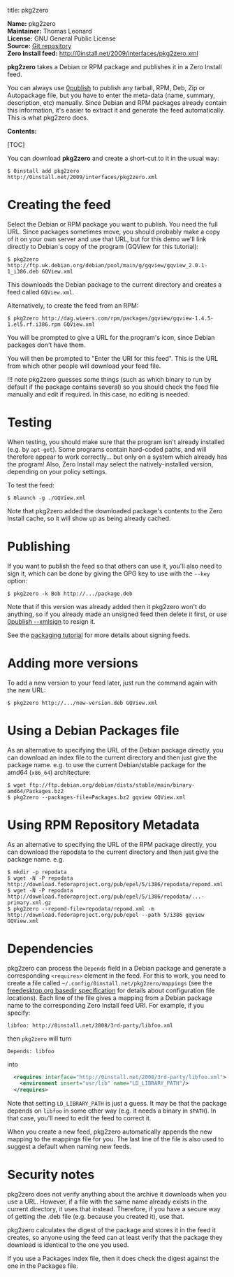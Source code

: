 title: pkg2zero

**Name:** pkg2zero  
**Maintainer:** Thomas Leonard  
**License:** GNU General Public License  
**Source:** [Git repository](http://repo.or.cz/w/deb2zero.git)  
**Zero Install feed:** <http://0install.net/2009/interfaces/pkg2zero.xml>

**pkg2zero** takes a Debian or RPM package and publishes it in a Zero Install feed.

You can always use [0publish](0publish.md) to publish any tarball, RPM, Deb, Zip or Autopackage file, but you have to enter the meta-data (name, summary, description, etc) manually. Since Debian and RPM packages already contain this information, it's easier to extract it and generate the feed automatically. This is what pkg2zero does.

**Contents:**

[TOC]

You can download **pkg2zero** and create a short-cut to it in the usual way:

```shell
$ 0install add pkg2zero http://0install.net/2009/interfaces/pkg2zero.xml
```

# Creating the feed

Select the Debian or RPM package you want to publish. You need the full URL. Since packages sometimes move, you should probably make a copy of it on your own server and use that URL, but for this demo we'll link directly to Debian's copy of the program (GQView for this tutorial):

```shell
$ pkg2zero http://ftp.uk.debian.org/debian/pool/main/g/gqview/gqview_2.0.1-1_i386.deb GQView.xml
```

This downloads the Debian package to the current directory and creates a feed called `GQView.xml`.

Alternatively, to create the feed from an RPM:

```shell
$ pkg2zero http://dag.wieers.com/rpm/packages/gqview/gqview-1.4.5-1.el5.rf.i386.rpm GQView.xml
```

You will be prompted to give a URL for the program's icon, since Debian packages don't have them.

You will then be prompted to "Enter the URI for this feed". This is the URL from which other people will download your feed file.

!!! note
    pkg2zero guesses some things (such as which binary to run by default if the package contains several) so you should check the feed file manually and edit if required. In this case, no editing is needed.

# Testing

When testing, you should make sure that the program isn't already installed (e.g. by `apt-get`). Some programs contain hard-coded paths, and will therefore appear to work correctly... but only on a system which already has the program! Also, Zero Install may select the natively-installed version, depending on your policy settings.

To test the feed:

```shell
$ 0launch -g ./GQView.xml
```

Note that pkg2zero added the downloaded package's contents to the Zero Install cache, so it will show up as being already cached.

# Publishing

If you want to publish the feed so that others can use it, you'll also need to sign it, which can be done by giving the GPG key to use with the `--key` option:

```shell
$ pkg2zero -k Bob http://.../package.deb
```

Note that if this version was already added then it pkg2zero won't do anything, so if you already made an unsigned feed then delete it first, or use [0publish --xmlsign](0publish.md) to resign it.

See the [packaging tutorial](../packaging/index.md) for more details about signing feeds.

# Adding more versions

To add a new version to your feed later, just run the command again with the new URL:

```shell
$ pkg2zero http://.../new-version.deb GQView.xml
```

# Using a Debian Packages file

As an alternative to specifying the URL of the Debian package directly, you can download an index file to the current directory and then just give the package name. e.g. to use the current Debian/stable package for the amd64 (`x86_64`) architecture:

```shell
$ wget ftp://ftp.debian.org/debian/dists/stable/main/binary-amd64/Packages.bz2
$ pkg2zero --packages-file=Packages.bz2 gqview GQView.xml
```

# Using RPM Repository Metadata

As an alternative to specifying the URL of the RPM package directly, you can download the repodata to the current directory and then just give the package name. e.g.

```shell
$ mkdir -p repodata
$ wget -N -P repodata http://download.fedoraproject.org/pub/epel/5/i386/repodata/repomd.xml
$ wget -N -P repodata http://download.fedoraproject.org/pub/epel/5/i386/repodata/...-primary.xml.gz
$ pkg2zero --repomd-file=repodata/repomd.xml -m http://download.fedoraproject.org/pub/epel --path 5/i386 gqview GQView.xml
```

# Dependencies

pkg2zero can process the `Depends` field in a Debian package and generate a corresponding `<requires>` element in the feed. For this to work, you need to create a file called `~/.config/0install.net/pkg2zero/mappings` (see the [freedesktop.org basedir specification](http://www.freedesktop.org/wiki/Specifications/basedir-spec) for details about configuration file locations). Each line of the file gives a mapping from a Debian package name to the corresponding Zero Install feed URI. For example, if you specify:

```
libfoo: http://0install.net/2008/3rd-party/libfoo.xml
```

then `pkg2zero` will turn

```
Depends: libfoo
```

into

```xml
  <requires interface="http://0install.net/2008/3rd-party/libfoo.xml">
    <environment insert="usr/lib" name="LD_LIBRARY_PATH"/>
  </requires>
```

Note that setting `LD_LIBRARY_PATH` is just a guess. It may be that the package depends on `libfoo` in some other way (e.g. it needs a binary in `$PATH`). In that case, you'll need to edit the feed to correct it.

When you create a new feed, pkg2zero automatically appends the new mapping to the mappings file for you. The last line of the file is also used to suggest a default when naming new feeds.

# Security notes

pkg2zero does not verify anything about the archive it downloads when you use a URL. However, if a file with the same name already exists in the current directory, it uses that instead. Therefore, if you have a secure way of getting the .deb file (e.g. because you created it), use that.

pkg2zero calculates the digest of the package and stores it in the feed it creates, so anyone using the feed can at least verify that the package they download is identical to the one you used.

If you use a Packages index file, then it does check the digest against the one in the Packages file.
